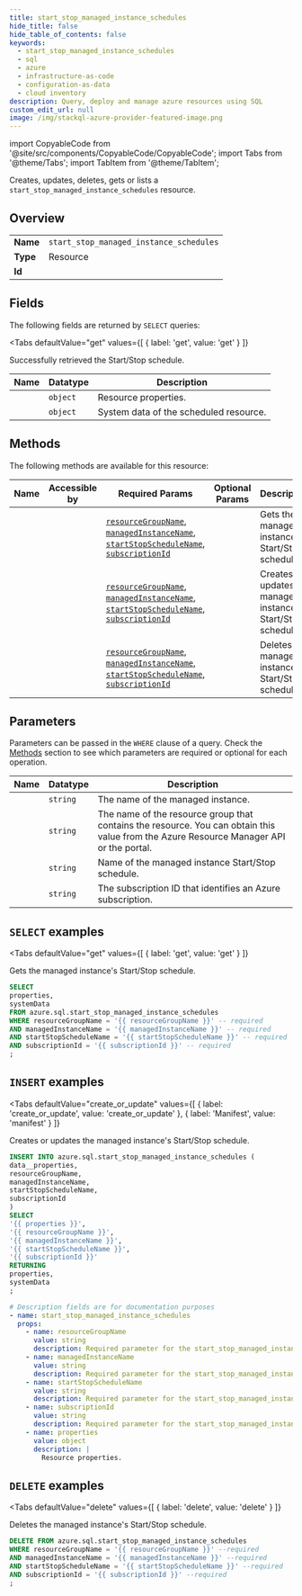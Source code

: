 ```yaml
--- 
title: start_stop_managed_instance_schedules
hide_title: false
hide_table_of_contents: false
keywords:
  - start_stop_managed_instance_schedules
  - sql
  - azure
  - infrastructure-as-code
  - configuration-as-data
  - cloud inventory
description: Query, deploy and manage azure resources using SQL
custom_edit_url: null
image: /img/stackql-azure-provider-featured-image.png
---
```


import CopyableCode from '@site/src/components/CopyableCode/CopyableCode';
import Tabs from '@theme/Tabs';
import TabItem from '@theme/TabItem';

Creates, updates, deletes, gets or lists a <code>start_stop_managed_instance_schedules</code> resource.

## Overview
<table><tbody>
<tr><td><b>Name</b></td><td><code>start_stop_managed_instance_schedules</code></td></tr>
<tr><td><b>Type</b></td><td>Resource</td></tr>
<tr><td><b>Id</b></td><td><CopyableCode code="azure.sql.start_stop_managed_instance_schedules" /></td></tr>
</tbody></table>

## Fields

The following fields are returned by `SELECT` queries:

<Tabs
    defaultValue="get"
    values={[
        { label: 'get', value: 'get' }
    ]}
>
<TabItem value="get">

Successfully retrieved the Start/Stop schedule.

<table>
<thead>
    <tr>
    <th>Name</th>
    <th>Datatype</th>
    <th>Description</th>
    </tr>
</thead>
<tbody>
<tr>
    <td><CopyableCode code="properties" /></td>
    <td><code>object</code></td>
    <td>Resource properties.</td>
</tr>
<tr>
    <td><CopyableCode code="systemData" /></td>
    <td><code>object</code></td>
    <td>System data of the scheduled resource.</td>
</tr>
</tbody>
</table>
</TabItem>
</Tabs>

## Methods

The following methods are available for this resource:

<table>
<thead>
    <tr>
    <th>Name</th>
    <th>Accessible by</th>
    <th>Required Params</th>
    <th>Optional Params</th>
    <th>Description</th>
    </tr>
</thead>
<tbody>
<tr>
    <td><a href="#get"><CopyableCode code="get" /></a></td>
    <td><CopyableCode code="select" /></td>
    <td><a href="#parameter-resourceGroupName"><code>resourceGroupName</code></a>, <a href="#parameter-managedInstanceName"><code>managedInstanceName</code></a>, <a href="#parameter-startStopScheduleName"><code>startStopScheduleName</code></a>, <a href="#parameter-subscriptionId"><code>subscriptionId</code></a></td>
    <td></td>
    <td>Gets the managed instance's Start/Stop schedule.</td>
</tr>
<tr>
    <td><a href="#create_or_update"><CopyableCode code="create_or_update" /></a></td>
    <td><CopyableCode code="insert" /></td>
    <td><a href="#parameter-resourceGroupName"><code>resourceGroupName</code></a>, <a href="#parameter-managedInstanceName"><code>managedInstanceName</code></a>, <a href="#parameter-startStopScheduleName"><code>startStopScheduleName</code></a>, <a href="#parameter-subscriptionId"><code>subscriptionId</code></a></td>
    <td></td>
    <td>Creates or updates the managed instance's Start/Stop schedule.</td>
</tr>
<tr>
    <td><a href="#delete"><CopyableCode code="delete" /></a></td>
    <td><CopyableCode code="delete" /></td>
    <td><a href="#parameter-resourceGroupName"><code>resourceGroupName</code></a>, <a href="#parameter-managedInstanceName"><code>managedInstanceName</code></a>, <a href="#parameter-startStopScheduleName"><code>startStopScheduleName</code></a>, <a href="#parameter-subscriptionId"><code>subscriptionId</code></a></td>
    <td></td>
    <td>Deletes the managed instance's Start/Stop schedule.</td>
</tr>
</tbody>
</table>

## Parameters

Parameters can be passed in the `WHERE` clause of a query. Check the [Methods](#methods) section to see which parameters are required or optional for each operation.

<table>
<thead>
    <tr>
    <th>Name</th>
    <th>Datatype</th>
    <th>Description</th>
    </tr>
</thead>
<tbody>
<tr id="parameter-managedInstanceName">
    <td><CopyableCode code="managedInstanceName" /></td>
    <td><code>string</code></td>
    <td>The name of the managed instance.</td>
</tr>
<tr id="parameter-resourceGroupName">
    <td><CopyableCode code="resourceGroupName" /></td>
    <td><code>string</code></td>
    <td>The name of the resource group that contains the resource. You can obtain this value from the Azure Resource Manager API or the portal.</td>
</tr>
<tr id="parameter-startStopScheduleName">
    <td><CopyableCode code="startStopScheduleName" /></td>
    <td><code>string</code></td>
    <td>Name of the managed instance Start/Stop schedule.</td>
</tr>
<tr id="parameter-subscriptionId">
    <td><CopyableCode code="subscriptionId" /></td>
    <td><code>string</code></td>
    <td>The subscription ID that identifies an Azure subscription.</td>
</tr>
</tbody>
</table>

## `SELECT` examples

<Tabs
    defaultValue="get"
    values={[
        { label: 'get', value: 'get' }
    ]}
>
<TabItem value="get">

Gets the managed instance's Start/Stop schedule.

```sql
SELECT
properties,
systemData
FROM azure.sql.start_stop_managed_instance_schedules
WHERE resourceGroupName = '{{ resourceGroupName }}' -- required
AND managedInstanceName = '{{ managedInstanceName }}' -- required
AND startStopScheduleName = '{{ startStopScheduleName }}' -- required
AND subscriptionId = '{{ subscriptionId }}' -- required
;
```
</TabItem>
</Tabs>


## `INSERT` examples

<Tabs
    defaultValue="create_or_update"
    values={[
        { label: 'create_or_update', value: 'create_or_update' },
        { label: 'Manifest', value: 'manifest' }
    ]}
>
<TabItem value="create_or_update">

Creates or updates the managed instance's Start/Stop schedule.

```sql
INSERT INTO azure.sql.start_stop_managed_instance_schedules (
data__properties,
resourceGroupName,
managedInstanceName,
startStopScheduleName,
subscriptionId
)
SELECT 
'{{ properties }}',
'{{ resourceGroupName }}',
'{{ managedInstanceName }}',
'{{ startStopScheduleName }}',
'{{ subscriptionId }}'
RETURNING
properties,
systemData
;
```
</TabItem>
<TabItem value="manifest">

```yaml
# Description fields are for documentation purposes
- name: start_stop_managed_instance_schedules
  props:
    - name: resourceGroupName
      value: string
      description: Required parameter for the start_stop_managed_instance_schedules resource.
    - name: managedInstanceName
      value: string
      description: Required parameter for the start_stop_managed_instance_schedules resource.
    - name: startStopScheduleName
      value: string
      description: Required parameter for the start_stop_managed_instance_schedules resource.
    - name: subscriptionId
      value: string
      description: Required parameter for the start_stop_managed_instance_schedules resource.
    - name: properties
      value: object
      description: |
        Resource properties.
```
</TabItem>
</Tabs>


## `DELETE` examples

<Tabs
    defaultValue="delete"
    values={[
        { label: 'delete', value: 'delete' }
    ]}
>
<TabItem value="delete">

Deletes the managed instance's Start/Stop schedule.

```sql
DELETE FROM azure.sql.start_stop_managed_instance_schedules
WHERE resourceGroupName = '{{ resourceGroupName }}' --required
AND managedInstanceName = '{{ managedInstanceName }}' --required
AND startStopScheduleName = '{{ startStopScheduleName }}' --required
AND subscriptionId = '{{ subscriptionId }}' --required
;
```
</TabItem>
</Tabs>
